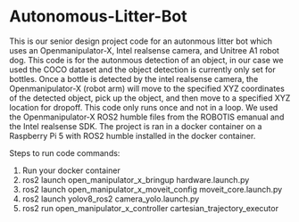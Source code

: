 # Autonomous-Litter-Bot

This is our senior design project code for an autonmous litter bot which uses an Openmanipulator-X, Intel realsense camera, and Unitree A1 robot dog. This code is for the autonmous detection of an object, in our case we used the COCO dataset and the object detection is currently only set for bottles. Once a bottle is detected by the intel realsense camera, the Openmanipulator-X (robot arm) will move to the specified XYZ coordinates of the detected object, pick up the object, and then move to a specified XYZ location for dropoff. This code only runs once and not in a loop. We used the Openmanipulator-X ROS2 humble files from the ROBOTIS emanual and the Intel realsense SDK. The project is ran in a docker container on a Raspberry Pi 5 with ROS2 humble installed in  the docker container. 

Steps to run code commands:

1) Run your docker container
2) ros2 launch open_manipulator_x_bringup hardware.launch.py
3) ros2 launch open_manipulator_x_moveit_config moveit_core.launch.py
4) ros2 launch yolov8_ros2 camera_yolo.launch.py
5) ros2 run open_manipulator_x_controller cartesian_trajectory_executor
